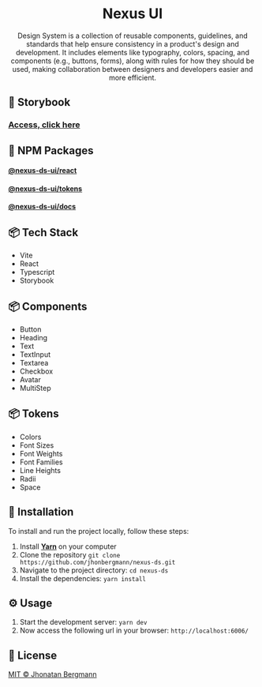 <h1 align="center">
  Nexus UI
</h1>

<p align="center">
Design System is a collection of reusable components, guidelines, and standards that help ensure consistency in a product's design and development. It includes elements like typography, colors, spacing, and components (e.g., buttons, forms), along with rules for how they should be used, making collaboration between designers and developers easier and more efficient.</p>

## 🔗 Storybook

### [Access, click here](https://rocketseat-education.github.io/05-design-system/)

## 🔗 NPM Packages 

#### [@nexus-ds-ui/react](https://www.npmjs.com/package/@nexus-ds-ui/react)
#### [@nexus-ds-ui/tokens](https://www.npmjs.com/package/@nexus-ds-ui/tokens)
#### [@nexus-ds-ui/docs](https://www.npmjs.com/package/@nexus-ds-ui/docs)

## 📦 Tech Stack

- Vite
- React
- Typescript
- Storybook

## 📦 Components

- Button
- Heading
- Text
- TextInput
- Textarea
- Checkbox
- Avatar
- MultiStep

## 📦 Tokens

- Colors
- Font Sizes
- Font Weights
- Font Families
- Line Heights
- Radii
- Space

## 🔩 Installation

To install and run the project locally, follow these steps:

1. Install [**Yarn**](https://yarnpkg.com/) on your computer
1. Clone the repository `git clone https://github.com/jhonbergmann/nexus-ds.git`
1. Navigate to the project directory: `cd nexus-ds`
1. Install the dependencies: `yarn install`

## ⚙️ Usage

1. Start the development server: `yarn dev`
1. Now access the following url in your browser: `http://localhost:6006/`

## 📝 License

[MIT © Jhonatan Bergmann](https://github.com/jhonbergmann/nexus-ds/blob/main/LICENSE)
